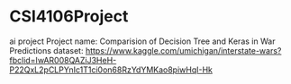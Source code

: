# CSI4106Project
ai project
Project name: Comparision of Decision Tree and Keras in War Predictions
dataset:
https://www.kaggle.com/umichigan/interstate-wars?fbclid=IwAR008QAZiJ3HeH-P22QxL2pCLPYnIc1T1ci0on68RzYdYMKao8piwHqI-Hk
